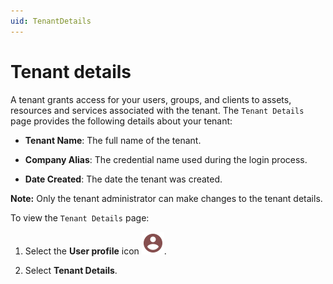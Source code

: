 ```yaml
---
uid: TenantDetails
---
```


# Tenant details

A tenant grants access for your users, groups, and clients to assets, resources and services associated with the tenant. The `Tenant Details` page provides the following details about your tenant:

- **Tenant Name**: The full name of the tenant.

- **Company Alias**: The credential name used during the login process.

- **Date Created**: The date the tenant was created.

**Note:** Only the tenant administrator can make changes to the tenant details.

To view the `Tenant Details` page:

1. Select the **User profile** icon ![User Profile icon](../../_icons/custom/account-circle.svg).

1. Select **Tenant Details**.
